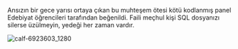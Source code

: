 Ansızın bir gece yarısı ortaya çıkan bu muhteşem ötesi kötü kodlanmış panel Edebiyat öğrencileri tarafından beğenildi. Faili meçhul kişi SQL dosyanızı silerse üzülmeyin, yedeği her zaman vardır.

![calf-6923603_1280](https://github.com/Hime-Dev/anguspanel/assets/57987392/b4669b67-81e7-40bd-b983-0bf76d83a3cd)

